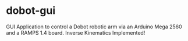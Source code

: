 # dobot-gui
GUI Application to control a Dobot robotic arm via an Arduino Mega 2560 and a RAMPS 1.4 board. Inverse Kinematics Implemented!
